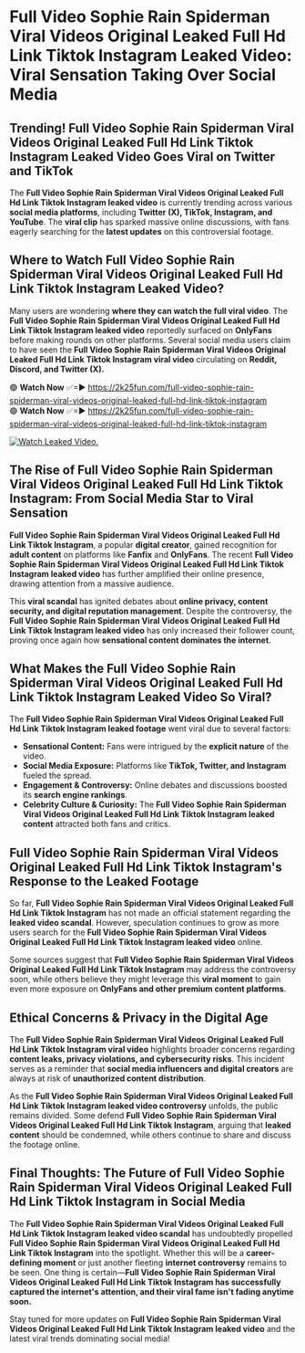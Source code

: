 # Full Video Sophie Rain Spiderman Viral Videos Original Leaked Full Hd Link Tiktok Instagram Leaked Video: Viral Sensation Taking Over Social Media

## **Trending! Full Video Sophie Rain Spiderman Viral Videos Original Leaked Full Hd Link Tiktok Instagram Leaked Video Goes Viral on Twitter and TikTok**
The **Full Video Sophie Rain Spiderman Viral Videos Original Leaked Full Hd Link Tiktok Instagram leaked video** is currently trending across various **social media platforms**, including **Twitter (X), TikTok, Instagram, and YouTube**. The **viral clip** has sparked massive online discussions, with fans eagerly searching for the **latest updates** on this controversial footage.

## **Where to Watch Full Video Sophie Rain Spiderman Viral Videos Original Leaked Full Hd Link Tiktok Instagram Leaked Video?**
Many users are wondering **where they can watch the full viral video**. The **Full Video Sophie Rain Spiderman Viral Videos Original Leaked Full Hd Link Tiktok Instagram leaked video** reportedly surfaced on **OnlyFans** before making rounds on other platforms. Several social media users claim to have seen the **Full Video Sophie Rain Spiderman Viral Videos Original Leaked Full Hd Link Tiktok Instagram viral video** circulating on **Reddit, Discord, and Twitter (X).**

🟢 **Watch Now** ✅=► https://2k25fun.com/full-video-sophie-rain-spiderman-viral-videos-original-leaked-full-hd-link-tiktok-instagram  
🟢 **Watch Now** ✅=► https://2k25fun.com/full-video-sophie-rain-spiderman-viral-videos-original-leaked-full-hd-link-tiktok-instagram  

[![Watch Leaked Video.](https://miro.medium.com/v2/resize:fit:828/format:webp/1*cilzJN44JGOrTw9NJCrNHA.gif "Watch Leaked Video")](https://2k25fun.com/full-video-sophie-rain-spiderman-viral-videos-original-leaked-full-hd-link-tiktok-instagram)

## **The Rise of Full Video Sophie Rain Spiderman Viral Videos Original Leaked Full Hd Link Tiktok Instagram: From Social Media Star to Viral Sensation**
**Full Video Sophie Rain Spiderman Viral Videos Original Leaked Full Hd Link Tiktok Instagram**, a popular **digital creator**, gained recognition for **adult content** on platforms like **Fanfix** and **OnlyFans**. The recent **Full Video Sophie Rain Spiderman Viral Videos Original Leaked Full Hd Link Tiktok Instagram leaked video** has further amplified their online presence, drawing attention from a massive audience.

This **viral scandal** has ignited debates about **online privacy, content security, and digital reputation management**. Despite the controversy, the **Full Video Sophie Rain Spiderman Viral Videos Original Leaked Full Hd Link Tiktok Instagram leaked video** has only increased their follower count, proving once again how **sensational content dominates the internet**.

## **What Makes the Full Video Sophie Rain Spiderman Viral Videos Original Leaked Full Hd Link Tiktok Instagram Leaked Video So Viral?**
The **Full Video Sophie Rain Spiderman Viral Videos Original Leaked Full Hd Link Tiktok Instagram leaked footage** went viral due to several factors:
- **Sensational Content:** Fans were intrigued by the **explicit nature** of the video.
- **Social Media Exposure:** Platforms like **TikTok, Twitter, and Instagram** fueled the spread.
- **Engagement & Controversy:** Online debates and discussions boosted its **search engine rankings**.
- **Celebrity Culture & Curiosity:** The **Full Video Sophie Rain Spiderman Viral Videos Original Leaked Full Hd Link Tiktok Instagram leaked content** attracted both fans and critics.

## **Full Video Sophie Rain Spiderman Viral Videos Original Leaked Full Hd Link Tiktok Instagram's Response to the Leaked Footage**
So far, **Full Video Sophie Rain Spiderman Viral Videos Original Leaked Full Hd Link Tiktok Instagram** has not made an official statement regarding the **leaked video scandal**. However, speculation continues to grow as more users search for the **Full Video Sophie Rain Spiderman Viral Videos Original Leaked Full Hd Link Tiktok Instagram leaked video** online.

Some sources suggest that **Full Video Sophie Rain Spiderman Viral Videos Original Leaked Full Hd Link Tiktok Instagram** may address the controversy soon, while others believe they might leverage this **viral moment** to gain even more exposure on **OnlyFans and other premium content platforms**.

## **Ethical Concerns & Privacy in the Digital Age**
The **Full Video Sophie Rain Spiderman Viral Videos Original Leaked Full Hd Link Tiktok Instagram viral video** highlights broader concerns regarding **content leaks, privacy violations, and cybersecurity risks**. This incident serves as a reminder that **social media influencers and digital creators** are always at risk of **unauthorized content distribution**.

As the **Full Video Sophie Rain Spiderman Viral Videos Original Leaked Full Hd Link Tiktok Instagram leaked video controversy** unfolds, the public remains divided. Some defend **Full Video Sophie Rain Spiderman Viral Videos Original Leaked Full Hd Link Tiktok Instagram**, arguing that **leaked content** should be condemned, while others continue to share and discuss the footage online.

## **Final Thoughts: The Future of Full Video Sophie Rain Spiderman Viral Videos Original Leaked Full Hd Link Tiktok Instagram in Social Media**
The **Full Video Sophie Rain Spiderman Viral Videos Original Leaked Full Hd Link Tiktok Instagram leaked video scandal** has undoubtedly propelled **Full Video Sophie Rain Spiderman Viral Videos Original Leaked Full Hd Link Tiktok Instagram** into the spotlight. Whether this will be a **career-defining moment** or just another fleeting **internet controversy** remains to be seen. One thing is certain—**Full Video Sophie Rain Spiderman Viral Videos Original Leaked Full Hd Link Tiktok Instagram has successfully captured the internet's attention, and their viral fame isn't fading anytime soon.**

Stay tuned for more updates on **Full Video Sophie Rain Spiderman Viral Videos Original Leaked Full Hd Link Tiktok Instagram leaked video** and the latest viral trends dominating social media!